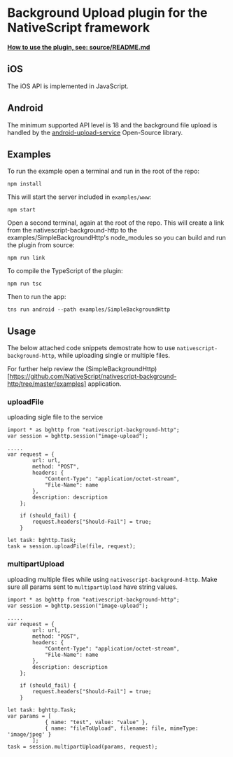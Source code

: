 # Background Upload plugin for the NativeScript framework
[**How to use the plugin, see: source/README.md**](nativescript-background-http/)

## iOS
The iOS API is implemented in JavaScript.

## Android
The minimum supported API level is 18 and the background file upload is handled by the [android-upload-service](https://github.com/alexbbb/android-upload-service) Open-Source library.

## Examples
To run the example open a terminal and run in the root of the repo:
```
npm install
```

This will start the server included in `examples/www`:
```
npm start
```

Open a second terminal, again at the root of the repo.
This will create a link from the nativescript-background-http to the examples/SimpleBackgroundHttp's node_modules so you can build and run the plugin from source:
```
npm run link
```

To compile the TypeScript of the plugin:
```
npm run tsc
```

Then to run the app:
```
tns run android --path examples/SimpleBackgroundHttp
```

## Usage

The below attached code snippets demostrate how to use `nativescript-background-http`, while uploading single or multiple files.

For further help review the (SimpleBackgroundHttp)[https://github.com/NativeScript/nativescript-background-http/tree/master/examples] application.

### uploadFile

uploading sigle file to the service

```
import * as bghttp from "nativescript-background-http";
var session = bghttp.session("image-upload");

.....
var request = {
		url: url,
		method: "POST",
		headers: {
			"Content-Type": "application/octet-stream",
			"File-Name": name
		},
		description: description
	};

	if (should_fail) {
		request.headers["Should-Fail"] = true;
	}

let task: bghttp.Task;
task = session.uploadFile(file, request);
```

### multipartUpload

uploading multiple files while using `nativescript-background-http`. Make sure all params sent to `multipartUpload` have string values.

```
import * as bghttp from "nativescript-background-http";
var session = bghttp.session("image-upload");

.....
var request = {
		url: url,
		method: "POST",
		headers: {
			"Content-Type": "application/octet-stream",
			"File-Name": name
		},
		description: description
	};

	if (should_fail) {
		request.headers["Should-Fail"] = true;
	}

let task: bghttp.Task;
var params = [
			{ name: "test", value: "value" },
			{ name: "fileToUpload", filename: file, mimeType: 'image/jpeg' }
		];
task = session.multipartUpload(params, request);
```
